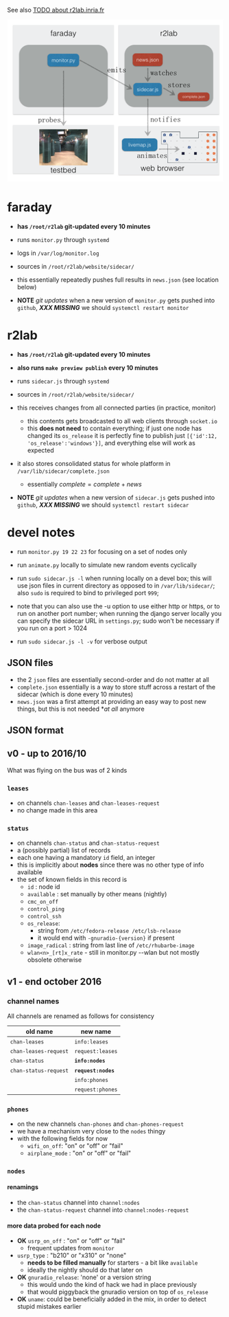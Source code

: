 See also [TODO about r2lab.inria.fr](../r2lab.inria.fr/TODO.md)

![Overview](AA-1-statusflow.png)

# faraday

* **has `/root/r2lab` git-updated every 10 minutes**

* runs `monitor.py` through `systemd`
* logs in `/var/log/monitor.log`
* sources in `/root/r2lab/website/sidecar/`

* this essentially repeatedly pushes full results in `news.json` (see location below)


* **NOTE** *git updates* when a new version of `monitor.py` gets pushed into `github`, ***XXX MISSING*** we should `systemctl restart monitor`

# r2lab

* **has `/root/r2lab` git-updated every 10 minutes**
* **also runs `make preview publish` every 10 minutes**

* runs `sidecar.js` through `systemd` 
* sources in `/root/r2lab/website/sidecar/`
* this receives changes from all connected parties (in practice, monitor)
  * this contents gets broadcasted to all web clients through `socket.io`
  * this **does not need** to contain everything; if just one node has changed its `os_release` it is perfectly fine to publish just `[{'id':12, 'os_release':'windows'}]`, and everything else will work as expected
* it also stores consolidated status for whole platform in `/var/lib/sidecar/complete.json`
  * essentially $complete = complete + news$

* **NOTE** *git updates* when a new version of `sidecar.js` gets pushed into `github`, ***XXX MISSING*** we should `systemctl restart sidecar`

# devel notes

* run `monitor.py 19 22 23` for focusing on a set of nodes only

* run `animate.py` locally to simulate new random events cyclically

* run `sudo sidecar.js -l` when running locally on a devel box; this will use json files in current directory as opposed to in `/var/lib/sidecar/`; also `sudo` is required to bind to privileged port `999`; 

* note that you can also use the -u option to use either http or https, or to run on another port number; when running the django server locally you can specify the sidecar URL in `settings.py`; sudo won't be necessary if you run on a port > 1024

* run `sudo sidecar.js -l -v` for verbose output

## JSON files

  * the 2 `json` files are essentially second-order and do not matter at all 
  * `complete.json` essentially is a way to store stuff across a restart of the sidecar (which is done every 10 minutes)
  * `news.json` was a first attempt at providing an easy way to post new things, but this is not needed **at all* anymore

## JSON format

## v0 - up to 2016/10

What was flying on the bus was of 2 kinds

### `leases` 

* on channels `chan-leases` and `chan-leases-request`
* no change made in this area 

### `status` 

* on channels `chan-status` and `chan-status-request`
* a (possibly partial) list of records
* each one having a mandatory `id` field, an integer
* this is implicitly about **nodes** since there was no other type of info available
* the set of known fields in this record is
  * `id` : node id
  * `available` : set manually by other means (nightly)
  * `cmc_on_off`
  * `control_ping`
  * `control_ssh` 
  * `os_release`: 
    * string from `/etc/fedora-release /etc/lsb-release`
    * it would end with `-gnuradio-{version}` if present
  * `image_radical` : string from last line of `/etc/rhubarbe-image`
  * `wlan<n>_[rt]x_rate` - still in monitor.py --wlan but not mostly obsolete otherwise

## v1 - end october 2016

### channel names

All channels are renamed as follows for consistency

| old name            | new name       |
|---------------------|----------------|
| `chan-leases`         | `info:leases`    |
| `chan-leases-request` | `request:leases` |
| `chan-status`         | **`info:nodes`**     |
| `chan-status-request` | **`request:nodes`**  |
|                       | `info:phones` |
|							| `request:phones` |

### `phones` 

* on the new channels `chan-phones` and `chan-phones-request`
* we have a mechanism very close to the `nodes` thingy
* with the following fields for now
  * `wifi_on_off`: "on" or "off" or "fail"
  * `airplane_mode` : "on" or "off" or "fail"

### `nodes` 

#### renamings
  * the `chan-status` channel into `channel:nodes`
  * the `chan-status-request` channel into `channel:nodes-request`

#### more data probed for each node

* **OK** `usrp_on_off` : "on" or "off" or "fail" 
  * frequent updates from `monitor`
* `usrp_type` : "b210" or "x310" or "none"
  * **needs to be filled manually** for starters - a bit like `available`
  * ideally the nightly should do that later on
* **OK** `gnuradio_release`: 'none' or a version string
  * this would undo the kind of hack we had in place previously
  * that would piggyback the gnuradio version on top of `os_release`
* **OK** `uname`: could be beneficially added in the mix, in order to detect stupid mistakes earlier

